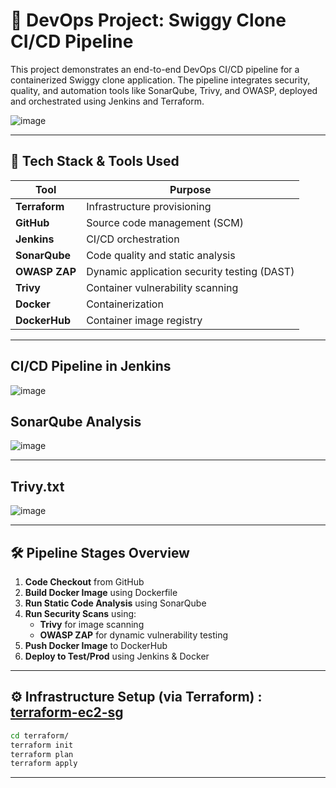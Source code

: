 # 🍔 DevOps Project: Swiggy Clone CI/CD Pipeline

This project demonstrates an end-to-end DevOps CI/CD pipeline for a containerized Swiggy clone application. The pipeline integrates security, quality, and automation tools like SonarQube, Trivy, and OWASP, deployed and orchestrated using Jenkins and Terraform.

![image](https://github.com/user-attachments/assets/67ce3626-f6d1-407b-93a0-1c295bb2ebe0)

---

## 🚀 Tech Stack & Tools Used

| Tool       | Purpose                            |
|------------|------------------------------------|
| **Terraform** | Infrastructure provisioning         |
| **GitHub**   | Source code management (SCM)       |
| **Jenkins**  | CI/CD orchestration                |
| **SonarQube**| Code quality and static analysis   |
| **OWASP ZAP**| Dynamic application security testing (DAST) |
| **Trivy**    | Container vulnerability scanning   |
| **Docker**   | Containerization                   |
| **DockerHub**| Container image registry           |

---

## CI/CD Pipeline in Jenkins
![image](https://github.com/user-attachments/assets/1249da3c-a6fe-4381-a809-3f81dc028d47)

## SonarQube Analysis
![image](https://github.com/user-attachments/assets/79c84b0c-d2b5-4eaa-af8e-a55105bb70d4)

---

## Trivy.txt

![image](https://github.com/user-attachments/assets/466f98e3-042e-4e40-81aa-f03fba9da743)

---



## 🛠️ Pipeline Stages Overview

1. **Code Checkout** from GitHub
2. **Build Docker Image** using Dockerfile
3. **Run Static Code Analysis** using SonarQube
4. **Run Security Scans** using:
   - **Trivy** for image scanning
   - **OWASP ZAP** for dynamic vulnerability testing
5. **Push Docker Image** to DockerHub
6. **Deploy to Test/Prod** using Jenkins & Docker

---

## ⚙️ Infrastructure Setup (via Terraform) : [terraform-ec2-sg](https://github.com/rushi2828/terraform-ec2-sg.git)

```bash
cd terraform/
terraform init
terraform plan
terraform apply
```
---


